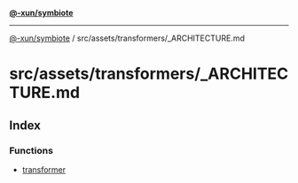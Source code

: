 [**@-xun/symbiote**](../../../../README.md)

***

[@-xun/symbiote](../../../../README.md) / src/assets/transformers/\_ARCHITECTURE.md

# src/assets/transformers/\_ARCHITECTURE.md

## Index

### Functions

- [transformer](functions/transformer.md)
